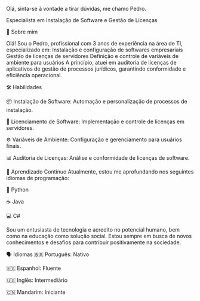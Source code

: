 Olá, sinta-se à vontade a tirar dúvidas, me chamo Pedro.

Especialista em Instalação de Software e Gestão de Licenças

📌 Sobre mim

Olá! Sou o Pedro, profissional com 3 anos de experiência na área de TI, especializado em:
Instalação e configuração de softwares empresariais
Gestão de licenças de servidores
Definição e controle de variáveis de ambiente para usuários
A princípio, atuei em auditoria de licenças de aplicativos de gestão de processos jurídicos, garantindo conformidade e eficiência operacional.

🛠️ Habilidades

📦 Instalação de Software: Automação e personalização de processos de instalação.

🔑 Licenciamento de Software: Implementação e controle de licenças em servidores.

⚙️ Variáveis de Ambiente: Configuração e gerenciamento para usuários finais.

📊 Auditoria de Licenças: Análise e conformidade de licenças de software.

🧠 Aprendizado Contínuo
Atualmente, estou me aprofundando nos seguintes idiomas de programação:

🐍 Python

☕ Java

💻 C#

Sou um entusiasta de tecnologia e acredito no potencial humano, bem como na educação como solução social. Estou sempre em busca de novos conhecimentos e desafios para contribuir positivamente na sociedade.

🗣️ Idiomas
🇧🇷 Português: Nativo

🇪🇸 Espanhol: Fluente

🇺🇸 Inglês: Intermediário

🇨🇳 Mandarim: Iniciante
